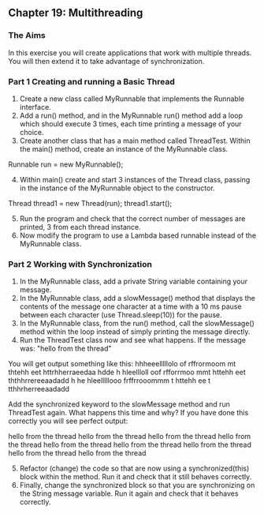 ## Chapter 19: Multithreading
### The Aims
In this exercise you will create applications that work with multiple threads. You will then extend it to take advantage of synchronization.

### Part 1 Creating and running a Basic Thread	
1.	Create a new class called MyRunnable that implements the Runnable interface.
2.	Add a run() method, and in the MyRunnable run() method add a loop which should execute 3 times, each time printing a message of your choice. 
3.	Create another class that has a main method called ThreadTest.
Within the main() method, create an instance of the MyRunnable class.

Runnable run = new MyRunnable();

4.	Within main() create and start 3 instances of the Thread class, passing in the instance of the MyRunnable object to the constructor.

Thread thread1 = new Thread(run);
thread1.start(); 

5.	Run the program and check that the correct number of messages are printed, 3 from each thread instance.
6.	Now modify the program to use a Lambda based runnable instead of the MyRunnable class.
### Part 2 Working with Synchronization
1.	In the MyRunnable class, add a private String variable containing your message.
2.	In the MyRunnable class, add a slowMessage() method that displays the contents of the message one character at a time with a 10 ms pause between each character (use Thread.sleep(10)) for the pause.
3.	In the MyRunnable class, from the run() method, call the slowMessage() method within the loop instead of simply printing the message directly.
4.	Run the ThreadTest class now and see what happens. 
If the message was:
"hello from the thread"

You will get output something like this:
hhheeelllllolo of  rffrormoom mt  thtehh eet  httrhherraeedaa
hdde
h
hleellloll oof  rfforrmoo mmt  httehh eet  ththhrrereeaadadd
h
he
hleelllllooo   frffrrooommm  t httehh ee t tthhrherreeaadadd

Add the synchronized keyword to the slowMessage method and run ThreadTest again. What happens this time and why? If you have done this correctly you will see perfect output:

hello from the thread
hello from the thread
hello from the thread
hello from the thread
hello from the thread
hello from the thread
hello from the thread
hello from the thread
hello from the thread

5.	Refactor (change) the code so that are now using a synchronized(this) block within the method. Run it and check that it still behaves correctly.
6.	Finally, change the synchronized block so that you are synchronizing on the String message variable. Run it again and check that it behaves correctly.

